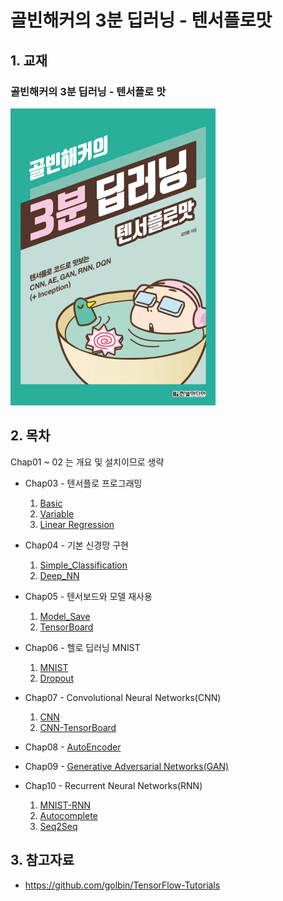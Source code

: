 # 골빈해커의 3분 딥러닝 - 텐서플로맛 


## 1. 교재

### 골빈해커의 3분 딥러닝 - 텐서플로 맛

![](./cover.PNG)



## 2. 목차

Chap01 ~ 02 는 개요 및 설치이므로 생략

- Chap03 - 텐서플로 프로그래밍
  1) [Basic](https://github.com/ExcelsiorCJH/3min-deeplearning/blob/master/Chap03-Tensorflow-Intro/01-Basic.ipynb)
  2) [Variable](https://github.com/ExcelsiorCJH/3min-deeplearning/blob/master/Chap03-Tensorflow-Intro/02-Variable.ipynb)
  3) [Linear Regression](https://github.com/ExcelsiorCJH/3min-deeplearning/blob/master/Chap03-Tensorflow-Intro/03-Linear%20Regression.ipynb)



- Chap04 - 기본 신경망 구현
  1)  [Simple_Classification](https://github.com/ExcelsiorCJH/3min-deeplearning/blob/master/Chap04-Basic_Neural_Networks/01-Simple_Classification.ipynb)
  2)  [Deep_NN](https://github.com/ExcelsiorCJH/3min-deeplearning/blob/master/Chap04-Basic_Neural_Networks/02-Deep_NN.ipynb)



- Chap05 - 텐서보드와 모델 재사용
  1) [Model_Save](https://github.com/ExcelsiorCJH/3min-deeplearning/blob/master/Chap05-TensorBoard_and_Saver/01-Model_Save.ipynb)
  2) [TensorBoard](https://github.com/ExcelsiorCJH/3min-deeplearning/blob/master/Chap05-TensorBoard_and_Saver/02-TensorBoard.ipynb)



- Chap06 - 헬로 딥러닝 MNIST
  1) [MNIST](https://github.com/ExcelsiorCJH/3min-deeplearning/blob/master/Chap06-MNIST_DNN/01-MNIST.ipynb)
  2) [Dropout](https://github.com/ExcelsiorCJH/3min-deeplearning/blob/master/Chap06-MNIST_DNN/02-Dropout.ipynb)



- Chap07 - Convolutional Neural Networks(CNN)
  1) [CNN](https://github.com/ExcelsiorCJH/3min-deeplearning/blob/master/Chap07-CNN/CNN.ipynb)
  2) [CNN-TensorBoard](https://github.com/ExcelsiorCJH/3min-deeplearning/blob/master/Chap07-CNN/CNN-TensorBoard.ipynb)



- Chap08 - [AutoEncoder](https://github.com/ExcelsiorCJH/3min-deeplearning/blob/master/Chap08-AutoEncoder/01-Autoencoder.ipynb)



- Chap09 - [Generative Adversarial Networks(GAN)](https://github.com/ExcelsiorCJH/3min-deeplearning/blob/master/Chap09-GAN/01-GAN.ipynb)

- Chap10 - Recurrent Neural Networks(RNN)
	1) [MNIST-RNN](https://github.com/ExcelsiorCJH/3min-deeplearning/blob/master/Chap10-RNN/01-mnist_RNN.ipynb)
	2) [Autocomplete](https://github.com/ExcelsiorCJH/3min-deeplearning/blob/master/Chap10-RNN/02-Autocomplete.ipynb)
	3) [Seq2Seq](https://github.com/ExcelsiorCJH/3min-deeplearning/blob/master/Chap10-RNN/03-Seq2Seq.ipynb)


## 3. 참고자료 

- https://github.com/golbin/TensorFlow-Tutorials
